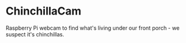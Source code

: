 # ChinchillaCam
Raspberry Pi webcam to find what's living under our front porch - we suspect it's chinchillas.
